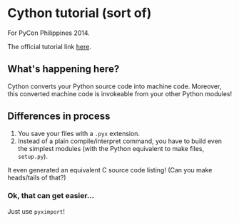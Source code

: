 # Cython tutorial (sort of)

For PyCon Philippines 2014.

The official tutorial link [here](http://docs.cython.org/src/tutorial/cython_tutorial.html).

## What's happening here?

Cython converts your Python source code into machine code. Moreover, this converted
machine code is invokeable from your other Python modules!

## Differences in process

 1. You save your files with a `.pyx` extension.
 2. Instead of a plain compile/interpret command, you have to build even the
    simplest modules (with the Python equivalent to make files, `setup.py`).

It even generated an equivalent C source code listing! (Can you make heads/tails
of that?)

### Ok, that can get easier...

Just use `pyximport`!
